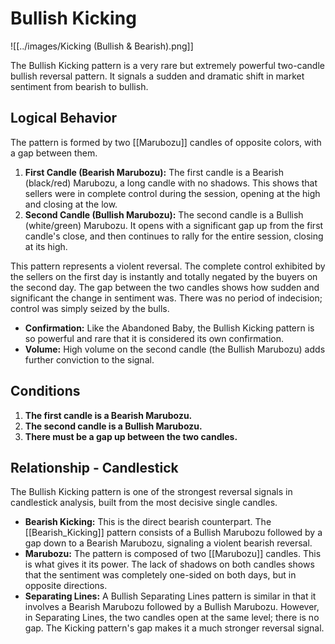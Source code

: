 # Bullish Kicking

![[../images/Kicking (Bullish & Bearish).png]]

The Bullish Kicking pattern is a very rare but extremely powerful two-candle bullish reversal pattern. It signals a sudden and dramatic shift in market sentiment from bearish to bullish.

## Logical Behavior

The pattern is formed by two [[Marubozu]] candles of opposite colors, with a gap between them.

1.  **First Candle (Bearish Marubozu):** The first candle is a Bearish (black/red) Marubozu, a long candle with no shadows. This shows that sellers were in complete control during the session, opening at the high and closing at the low.
2.  **Second Candle (Bullish Marubozu):** The second candle is a Bullish (white/green) Marubozu. It opens with a significant gap up from the first candle's close, and then continues to rally for the entire session, closing at its high.

This pattern represents a violent reversal. The complete control exhibited by the sellers on the first day is instantly and totally negated by the buyers on the second day. The gap between the two candles shows how sudden and significant the change in sentiment was. There was no period of indecision; control was simply seized by the bulls.

- **Confirmation:** Like the Abandoned Baby, the Bullish Kicking pattern is so powerful and rare that it is considered its own confirmation.
- **Volume:** High volume on the second candle (the Bullish Marubozu) adds further conviction to the signal.

## Conditions

1.  **The first candle is a Bearish Marubozu.**
2.  **The second candle is a Bullish Marubozu.**
3.  **There must be a gap up between the two candles.**

## Relationship - Candlestick

The Bullish Kicking pattern is one of the strongest reversal signals in candlestick analysis, built from the most decisive single candles.

- **Bearish Kicking:** This is the direct bearish counterpart. The [[Bearish_Kicking]] pattern consists of a Bullish Marubozu followed by a gap down to a Bearish Marubozu, signaling a violent bearish reversal.
- **Marubozu:** The pattern is composed of two [[Marubozu]] candles. This is what gives it its power. The lack of shadows on both candles shows that the sentiment was completely one-sided on both days, but in opposite directions.
- **Separating Lines:** A Bullish Separating Lines pattern is similar in that it involves a Bearish Marubozu followed by a Bullish Marubozu. However, in Separating Lines, the two candles open at the same level; there is no gap. The Kicking pattern's gap makes it a much stronger reversal signal.

